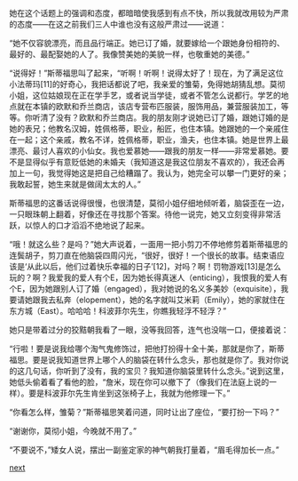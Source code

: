 
她在这个话题上的强调和态度，都暗暗使我感到有点不快，所以我就改用较为严肃的态度——在这之前我们三人中谁也没有这般严肃过——说道：

“她不仅容貌漂亮，而且品行端正。她已订了婚，就要嫁给一个跟她身份相符的、最好的、最配娶她的人了。我像赞美她的美貌一样，也敬重她的美德。”

“说得好！”斯蒂福思叫了起来，“听啊！听啊！说得太好了！现在，为了满足这位小法蒂玛[11]的好奇心，我把话都说了吧，我亲爱的雏菊，免得她胡猜乱想。莫彻小姐，这位姑娘现在正在学手艺，或者说当学徒，或者不管怎么说都行。学艺的地点就在本镇的欧默和乔兰商店，该店专营布匹服装，服饰用品，兼营服装加工，等等。你听清了没有？欧默和乔兰商店。我的朋友刚才说她已订了婚，跟她订婚的是她的表兄；他教名汉姆，姓佩格蒂，职业，船匠，也住本镇。她跟她的一个亲戚住在一起；这个亲戚，教名不详，姓佩格蒂，职业，渔夫，也住本镇。她是世界上最漂亮、最讨人喜欢的小仙女。我也爱慕她——跟我的朋友一样——非常爱慕她。要不是显得似乎有意贬低她的未婚夫（我知道这是我这位朋友不喜欢的），我还会再加上一句，我觉得她这是把自己给糟蹋了。我认为，她完全可以攀一门更好的亲；我敢起誓，她生来就是做阔太太的人。”

斯蒂福思的这番话说得很慢，也很清楚，莫彻小姐仔细地倾听着，脑袋歪在一边，一只眼珠朝上翻着，好像还在寻找那个答案。待他一说完，她又立刻变得非常活跃，以惊人的口才滔滔不绝地说了起来。

“哦！就这么些？是吗？”她大声说着，一面用一把小剪刀不停地修剪着斯蒂福思的连鬓胡子，剪刀直在他脑袋四周闪光，“很好，很好！一个很长的故事。结束语应该是‘从此以后，他们过着快乐幸福的日子’[12]，对吗？啊！罚物游戏[13]是怎么玩的？啊？我爱我的爱人有个E，因为她长得真迷人（enticing），我恨我的爱人有个E，因为她跟别人订了婚（engaged），我对她说的名义多美妙（exquisite），我要请她跟我去私奔（elopement），她的名字就叫艾米莉（Emily），她的家就住在东方城（East）。哈哈哈！科波菲尔先生，你瞧我轻浮不轻浮？”

她只是带着过分的狡黠朝我看了一眼，没等我回答，连气也没喘一口，便接着说：

“行啦！要是说我给哪个淘气鬼修饰过，把他打扮得十全十美，那就是你了，斯蒂福思。要是说我知道世界上哪个人的脑袋在转什么念头，那也就是你了。我对你说的这几句话，你听到了没有，我的宝贝？我知道你脑袋里转什么念头。”说到这里，她低头偷着看了看他的脸，“詹米，现在你可以撤下了（像我们在法庭上说的一样）。要是科波菲尔先生肯坐到这张椅子上，我就为他修理一下。”

“你看怎么样，雏菊？”斯蒂福思笑着问道，同时让出了座位，“要打扮一下吗？”

“谢谢你，莫彻小姐，今晚就不用了。”

“不要说不，”矮女人说，摆出一副鉴定家的神气朝我打量着，“眉毛得加长一点。”

[next](page301.md)